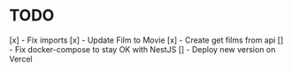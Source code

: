 # TODO

[x] - Fix imports 
[x] - Update Film to Movie
[x] - Create get films from api
[] - Fix docker-compose to stay OK with NestJS
[] - Deploy new version on Vercel
